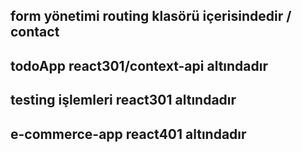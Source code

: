 ## form yönetimi routing klasörü içerisindedir / contact

## todoApp react301/context-api altındadır

## testing işlemleri react301 altındadır

## e-commerce-app react401 altındadır
